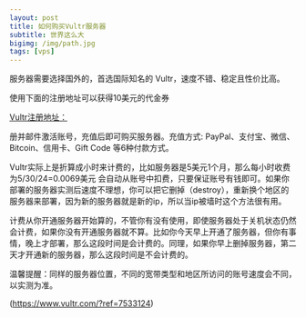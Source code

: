 ```yaml
---
layout: post
title: 如何购买Vultr服务器
subtitle: 世界这么大
bigimg: /img/path.jpg
tags: [vps]
---
```


服务器需要选择国外的，首选国际知名的 Vultr，速度不错、稳定且性价比高。

使用下面的注册地址可以获得10美元的代金券

[Vultr注册地址：](https://www.vultr.com/?ref=7533124)

册并邮件激活账号，充值后即可购买服务器。充值方式: PayPal、支付宝、微信、Bitcoin、信用卡、Gift Code 等6种付款方式。

Vultr实际上是折算成小时来计费的，比如服务器是5美元1个月，那么每小时收费为5/30/24=0.0069美元 会自动从账号中扣费，只要保证账号有钱即可。如果你部署的服务器实测后速度不理想，你可以把它删掉（destroy），重新换个地区的服务器来部署，因为新的服务器就是新的ip，所以当ip被墙时这个方法很有用。


 
计费从你开通服务器开始算的，不管你有没有使用，即使服务器处于关机状态仍然会计费，如果你没有开通服务器就不算。比如你今天早上开通了服务器，但你有事情，晚上才部署，那么这段时间是会计费的。同理，如果你早上删掉服务器，第二天才开通新的服务器，那么这段时间是不会计费的。

温馨提醒：同样的服务器位置，不同的宽带类型和地区所访问的账号速度会不同，以实测为准。

(https://www.vultr.com/?ref=7533124)
